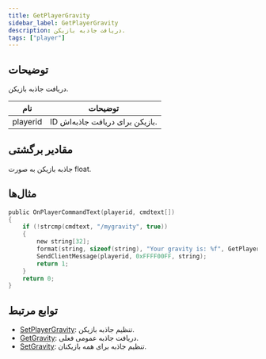 ```yaml
---
title: GetPlayerGravity
sidebar_label: GetPlayerGravity
description: دریافت جاذبه بازیکن.
tags: ["player"]
---
```


<VersionWarn version='omp v1.1.0.2612' />

## توضیحات

دریافت جاذبه بازیکن.

| نام     | توضیحات                                 |
| -------- | ------------------------------------------- |
| playerid | ID بازیکن برای دریافت جاذبه‌اش. |

## مقادیر برگشتی

جاذبه بازیکن به صورت float.

## مثال‌ها

```c
public OnPlayerCommandText(playerid, cmdtext[])
{
    if (!strcmp(cmdtext, "/mygravity", true))
    {
        new string[32];
        format(string, sizeof(string), "Your gravity is: %f", GetPlayerGravity(playerid));
        SendClientMessage(playerid, 0xFFFF00FF, string);
        return 1;
    }
    return 0;
}
```

## توابع مرتبط

- [SetPlayerGravity](SetPlayerGravity): تنظیم جاذبه بازیکن.
- [GetGravity](GetGravity): دریافت جاذبه عمومی فعلی.
- [SetGravity](SetGravity): تنظیم جاذبه برای همه بازیکنان.